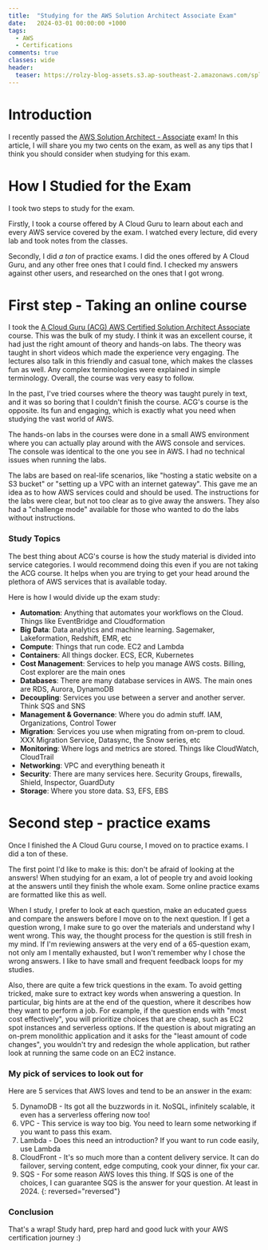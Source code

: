 ```yaml
---
title:  "Studying for the AWS Solution Architect Associate Exam"
date:   2024-03-01 00:00:00 +1000
tags: 
  - AWS
  - Certifications
comments: true
classes: wide
header: 
  teaser: https://rolzy-blog-assets.s3.ap-southeast-2.amazonaws.com/splash-images/linux_alias-1280.png
---
```

# Introduction
I recently passed the [AWS Solution Architect - Associate](https://aws.amazon.com/certification/certified-solutions-architect-associate/) exam! In this article, I will share you my two cents on the exam, as well as any tips that I think you should consider when studying for this exam. 

# How I Studied for the Exam
I took two steps to study for the exam. 

Firstly, I took a course offered by A Cloud Guru to learn about each and every AWS service covered by the exam. I watched every lecture, did every lab and took notes from the classes. 

Secondly, I did *a ton* of practice exams. I did the ones offered by A Cloud Guru, and any other free ones that I could find. I checked my answers against other users, and researched on the ones that I got wrong. 

# First step - Taking an online course
I took the [A Cloud Guru (ACG) AWS Certified Solution Architect Associate](https://learn.acloud.guru/course/certified-solutions-architect-associate/dashboard) course. This was the bulk of my study. I think it was an excellent course, it had just the right amount of theory and hands-on labs. The theory was taught in short videos which made the experience very engaging. The lectures also talk in this friendly and casual tone, which makes the classes fun as well. Any complex terminologies were explained in simple terminology. Overall, the course was very easy to follow.

In the past, I've tried courses where the theory was taught purely in text, and it was so boring that I couldn't finish the course. ACG's course is the opposite. Its fun and engaging, which is exactly what you need when studying the vast world of AWS.

The hands-on labs in the courses were done in a small AWS environment where you can actually play around with the AWS console and services. The console was identical to the one you see in AWS. I had no technical issues when running the labs. 

The labs are based on real-life scenarios, like "hosting a static website on a S3 bucket" or "setting up a VPC with an internet gateway". This gave me an idea as to how AWS services could and should be used. The instructions for the labs were clear, but not too clear as to give away the answers. They also had a "challenge mode" available for those who wanted to do the labs without instructions. 

### Study Topics
The best thing about ACG's course is how the study material is divided into service categories. I would recommend doing this even if you are not taking the ACG course. It helps when you are trying to get your head around the plethora of AWS services that is available today.

Here is how I would divide up the exam study:
- **Automation**: Anything that automates your workflows on the Cloud. Things like EventBridge and Cloudformation
- **Big Data**: Data analytics and machine learning. Sagemaker, Lakeformation, Redshift, EMR, etc
- **Compute**: Things that run code. EC2 and Lambda
- **Containers**: All things docker. ECS, ECR, Kubernetes
- **Cost Management**: Services to help you manage AWS costs. Billing, Cost explorer are the main ones
- **Databases**: There are many database services in AWS. The main ones are RDS, Aurora, DynamoDB
- **Decoupling**: Services you use between a server and another server. Think SQS and SNS
- **Management & Governance**: Where you do admin stuff. IAM, Organizations, Control Tower
- **Migration**: Services you use when migrating from on-prem to cloud. XXX Migration Service, Datasync, the Snow series, etc
- **Monitoring**: Where logs and metrics are stored. Things like CloudWatch, CloudTrail
- **Networking**: VPC and everything beneath it
- **Security**: There are many services here. Security Groups, firewalls, Shield, Inspector, GuardDuty
- **Storage**: Where you store data. S3, EFS, EBS

# Second step - practice exams
Once I finished the A Cloud Guru course, I moved on to practice exams. I did a ton of these.

The first point I'd like to make is this: don't be afraid of looking at the answers! When studying for an exam, a lot of people try and avoid looking at the answers until they finish the whole exam. Some online practice exams are formatted like this as well. 

When I study, I prefer to look at each question, make an educated guess and compare the answers before I move on to the next question. If I get a question wrong, I make sure to go over the materials and understand why I went wrong. This way, the thought process for the question is still fresh in my mind. If I'm reviewing answers at the very end of a 65-question exam, not only am I mentally exhausted, but I won't remember why I chose the wrong answers. I like to have small and frequent feedback loops for my studies. 

Also, there are quite a few trick questions in the exam. To avoid getting tricked, make sure to extract key words when answering a question. In particular, big hints are at the end of the question, where it describes how they want to perform a job. For example, if the question ends with "most cost effectively", you will prioritize choices that are cheap, such as EC2 spot instances and serverless options. If the question is about migrating an on-prem monolithic application and it asks for the "least amount of code changes", you wouldn't try and redesign the whole application, but rather look at running the same code on an EC2 instance.

### My pick of services to look out for
Here are 5 services that AWS loves and tend to be an answer in the exam:

5. DynamoDB - Its got all the buzzwords in it. NoSQL, infinitely scalable, it even has a serverless offering now too!
4. VPC - This service is way too big. You need to learn some networking if you want to pass this exam.
3. Lambda - Does this need an introduction? If you want to run code easily, use Lambda
2. CloudFront - It's so much more than a content delivery service. It can do failover, serving content, edge computing, cook your dinner, fix your car.
1. SQS - For some reason AWS loves this thing. If SQS is one of the choices, I can guarantee SQS is the answer for your question. At least in 2024.
{: reversed="reversed"}

### Conclusion
That's a wrap! Study hard, prep hard and good luck with your AWS certification journey :)

